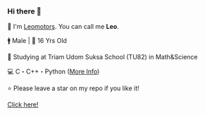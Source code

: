 ### Hi there 👋

🔖 I'm <a href="https://github.com/Leomotors/">Leomotors</a>. You can call me **Leo**.

🚹 Male | 🎂 16 Yrs Old

🏫 Studying at Triam Udom Suksa School (TU82) in Math&Science

💻 C・C++・Python (<a href="https://github.com/Leomotors/Leomotors/blob/main/LanguageSkill.md">More Info</a>)

⭐ Please leave a star on my repo if you like it!

<a href="https://www.youtube.com/watch?v=dQw4w9WgXcQ">Click here!</a>

<!-- // auto generated by github but I will keep it
**Leomotors/Leomotors** is a ✨ _special_ ✨ repository because its `README.md` (this file) appears on your GitHub profile.

Here are some ideas to get you started:

- 🔭 I’m currently working on ... // NOT WORKING RN but maybe in the future
WRITTEN - 🌱 I’m currently learning ...
- 👯 I’m looking to collaborate on ...
- 🤔 I’m looking for help with ...
- 💬 Ask me about ...
- 📫 How to reach me: ...
- 😄 Pronouns: ...
- ⚡ Fun fact: ...
-->
